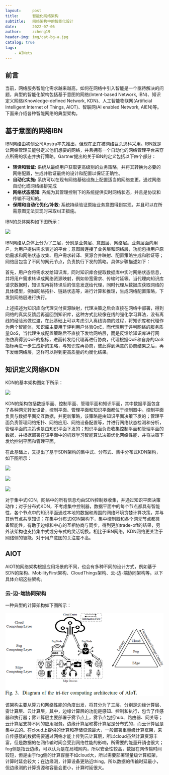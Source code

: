 ```yaml
---
layout:     post
title:      智能化网络架构
subtitle:   网络架构中的智能化设计
date:       2022-07-06
author:     zcheng19
header-img: img/cat-bg-a.jpg
catalog: true
tags:
    - AINets
---
```


## 前言

当前，网络服务智能化需求越来越高，如何在网络中引入智能是一个亟待解决的问题，典型的智能化架构包括基于意图的网络(Intent-based Network, IBN)、知识定义网络(Knowledge-defined Network, KDN)、人工智能物联网(Artificial Intelligent Internet of Things, AIOT)、智联网(AI enabled Network, AIEN)等。下面来介绍各种智能网络的典型架构。

## 基于意图的网络IBN

IBN网络由初创公司Apstra率先推出，但现在正在被网络巨头思科采用。IBN就是让网络管理员能够定义他们想要的网络，并且拥有一个自动化的网络管理平台来穿点所需的状态并执行策略。Gartner提出的关于IBN的定义包括以下四个部分：

* **转译和验证:** 系统从最终用户获取更高级别的业务策略，并将其转换为必要的网络配置，生成并验证最终的设计和配置以保证正确性。
* **自动化实施:** 系统可以在现有网络基础设施上配置适当的网络变更，通过网络自动化或网络编排完成
* **网络状态感知:** 系统为其管理控制下的系统提供实时网络状态，并且是协议和传输不可知的。
* **保障和自动化优化/补救:** 系统持续验证原始业务意图得到实现，并且可以在所需意图无法实现时采取纠正措施。

IBN的总体架构如下图所示：

![](https://p69.f3.n0.cdn.getcloudapp.com/items/v1uOgk9P/97bd159f-303c-4836-883a-7bc04827a7cd.png?v=28c41a78dda1f6d6e209888b97c8e928)

IBN网络从总体上分为了三层，分别是业务层、意图层、网络层。业务层面向用户，为用户提供需求表述的平台；意图层连接了业务层和网络层，功能包括用户原始需求和网络状态收集、用户需求转译、资源合并映射、配置策略生成和验证等；网络层包含了不同的网元节点，负责执行下发的策略。具体步骤描述如下：

首先，用户会将需求发给知识库，同时知识库会提取数据库中实时网络状态信息，并将用户需求转译成网络资源映射，例如带宽需求、传输时延等。当代理向知识库请求数据时，知识库再将转译后的信息发送给代理，同时代理从数据库获取网络的具体模型，例如网络拓扑、链路状态等，进行计算和推理，生成网络配置策略，下发到网络层进行执行。

上述描述为知识库向代理交付资源映射，代理决策之后会直接在网络中部署，得到网络的真实反馈后再返回到知识库，这种方式比较像在线的强化学习算法，没有离线的经验池做过渡，在此基础上可以考虑引入离线协商的过程，将知识库和代理作为两个智能体，知识库主要用于评判用户体验QoE，而代理用于评判网络的服务质量QoS，当代理生成配置策略后不直接下发给网络层，而是反馈给知识库进行网络仿真得到QoE的指标，进而转发给代理再进行协商，代理根据QoE和自身的QoS指标再进一步生成新的策略，与知识库再协商，彼此得到满意的协商结果之后，再下发给网络层，这样可以得到更高质量的均衡化结果。

## 知识定义网络KDN

KDN的基本架构图如下所示：

![](https://p69.f3.n0.cdn.getcloudapp.com/items/v1uOgw8J/504066bf-d1ae-47e4-823e-20e6f5b933c9.png?v=1952e62d05de5dcde6faad3d3f018dc0)

KDN的架构包括数据平面、控制平面、管理平面和知识平面，其中数据平面包含了各种网元转发设备，控制平面、管理平面和知识平面都位于控制器中。控制平面负责与数据平面交互数据，并更新策略，该策略是由知识平面决策下发的；管理平面负责管理网络拓扑、网络应用、网络设备配置等，并进行网络状态检测和分析，管理平面的决策也是由知识平面下发的；知识平面负责收集控制平面和管理平面的数据，并根据部署在该平面中的机器学习智能算法决策优化网络性能，并将决策下发给控制平面和管理平面。

在此基础上，又提出了基于SDN架构的集中式、分布式、集中分布式KDN架构，如下图所示：

![](https://p69.f3.n0.cdn.getcloudapp.com/items/llu0EqRw/bd25c53b-205c-467b-9247-8ea8da05dcb5.png?source=viewer&v=97c9fbb6ccd2f296c2eae8c2b244174f)

![](https://p69.f3.n0.cdn.getcloudapp.com/items/OAu865m8/d77bfbd9-facf-44b2-9963-3bd80039fdf2.png?v=5cf3100345fd5eef35e52c6bbf5f787a)

![](https://p69.f3.n0.cdn.getcloudapp.com/items/E0uygkWk/a2c8dbfc-3977-4339-a2d3-f2074470c927.png?v=92defcda067d1a758ab220100a8b09b4)

对于集中式KDN，网络中的所有信息均由SDN控制器收集，并通过知识平面决策动作；对于分布式KDN，不考虑集中控制器，数据平面中的每个节点都具有智能性，各个节点中的知识平面通过本地的数据和周围的网络环境贪婪计算决策，并与其他节点共享知识；在集中分布式KDN架构下，集中控制器和各个网元节点都具备智能性，有助于边缘和中心的互相协商与同步，得到更加trade-off的结果，另外该架构也支持集中式或分布式的灵活切换。相比于IBN网络，KDN网络更关注于网络侧的智能，对于用户意图的关注度不高。

## AIOT

AIOT的网络架构根据应用场景的不同，也会有多种不同的设计方式，例如基于SDN的架构、MobilityFirst架构、CloudThings架构、云-边-端协同架构等。以下具体介绍这些架构。

### 云-边-端协同架构

一种典型的计算架构如下图所示：

![](/blog_img/AIOTComputing.png)

该架构主要从算力和网络性能的角度出发，将其分为了三层，分别是边缘计算层、雾计算层、云计算层，其中，边缘计算层的功能是感知、控制和执行，包含了传感器和执行器；雾计算层主要部署于雾节点上，雾节点包括hub、路由器、网关等；云计算层支持不同的应用服务。边缘计算层和雾计算层是分布式的，而云计算层是集中式的。在cloud上提供的计算和存储资源最大，一般部署重量级计算框架，来自传感器的数据需要通过网络才能上传到云计算层，所以cloud虽然计算资源丰富，但是数据的在网传输时间会受到网络性能的影响，所需要的能量开销也很大；fog侧是指云边缘，可以认为是在局域网内，所以安全性较高，数据在网传输时间较短，但是由于fog侧的计算容量不如cloud大，所以需要部署轻量级计算框架，计算时延会较大；在边缘测，计算设备更贴近thing，所以数据的传输时延最小，但边缘测的计算资源和容量会更小，计算时延很大。
